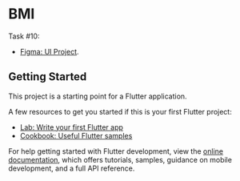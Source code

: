 # BMI

Task #10:

- [Figma: UI Project](https://www.figma.com/file/ZUwsZzXYUOpGJLrpZDF9Bs/BMI-calculator-(Community)?type=design&node-id=23-5&mode=design&t=kUAfrQz0ThqSvyCD-0).


## Getting Started

This project is a starting point for a Flutter application.

A few resources to get you started if this is your first Flutter project:

- [Lab: Write your first Flutter app](https://docs.flutter.dev/get-started/codelab)
- [Cookbook: Useful Flutter samples](https://docs.flutter.dev/cookbook)

For help getting started with Flutter development, view the
[online documentation](https://docs.flutter.dev/), which offers tutorials,
samples, guidance on mobile development, and a full API reference.
